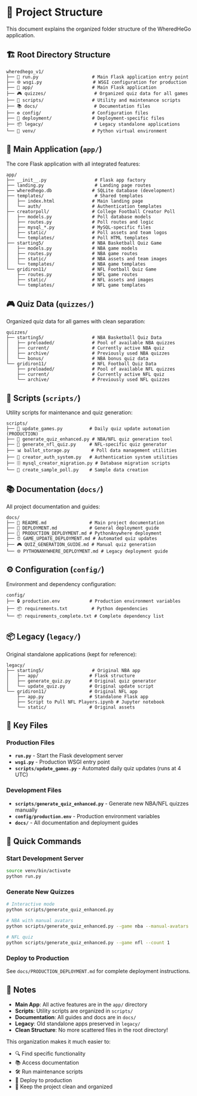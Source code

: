 # 📁 Project Structure

This document explains the organized folder structure of the WheredHeGo application.

## 🏗️ Root Directory Structure

```
wheredhego_v1/
├── 🚀 run.py                    # Main Flask application entry point
├── 🌐 wsgi.py                   # WSGI configuration for production
├── 📱 app/                      # Main Flask application
├── 🎮 quizzes/                  # Organized quiz data for all games
├── 📜 scripts/                  # Utility and maintenance scripts
├── 📚 docs/                     # Documentation files
├── ⚙️ config/                   # Configuration files
├── 🚀 deployment/               # Deployment-specific files
├── 📦 legacy/                   # Legacy standalone applications
└── 🐍 venv/                     # Python virtual environment
```

## 📱 Main Application (`app/`)

The core Flask application with all integrated features:

```
app/
├── __init__.py                  # Flask app factory
├── landing.py                   # Landing page routes
├── wheredhego.db               # SQLite database (development)
├── templates/                   # Shared templates
│   ├── index.html              # Main landing page
│   └── auth/                   # Authentication templates
├── creatorpoll/                # College Football Creator Poll
│   ├── models.py               # Poll database models
│   ├── routes.py               # Poll routes and logic
│   ├── mysql_*.py              # MySQL-specific files
│   ├── static/                 # Poll assets and team logos
│   └── templates/              # Poll HTML templates
├── starting5/                  # NBA Basketball Quiz Game
│   ├── models.py               # NBA game models
│   ├── routes.py               # NBA game routes
│   ├── static/                 # NBA assets and team images
│   └── templates/              # NBA game templates
└── gridiron11/                 # NFL Football Quiz Game
    ├── routes.py               # NFL game routes
    ├── static/                 # NFL assets and images
    └── templates/              # NFL game templates
```

## 🎮 Quiz Data (`quizzes/`)

Organized quiz data for all games with clean separation:

```
quizzes/
├── starting5/                  # NBA Basketball Quiz Data
│   ├── preloaded/              # Pool of available NBA quizzes
│   ├── current/                # Currently active NBA quiz
│   ├── archive/                # Previously used NBA quizzes
│   └── bonus/                  # NBA bonus quiz data
└── gridiron11/                 # NFL Football Quiz Data
    ├── preloaded/              # Pool of available NFL quizzes
    ├── current/                # Currently active NFL quiz
    └── archive/                # Previously used NFL quizzes
```

## 📜 Scripts (`scripts/`)

Utility scripts for maintenance and quiz generation:

```
scripts/
├── 🔄 update_games.py          # Daily quiz update automation (PRODUCTION)
├── 🏀 generate_quiz_enhanced.py # NBA/NFL quiz generation tool
├── 🏈 generate_nfl_quiz.py     # NFL-specific quiz generator
├── 📊 ballot_storage.py        # Poll data management utilities
├── 🔐 creator_auth_system.py   # Authentication system utilities
├── 🗄️ mysql_creator_migration.py # Database migration scripts
└── 📝 create_sample_poll.py    # Sample data creation
```

## 📚 Documentation (`docs/`)

All project documentation and guides:

```
docs/
├── 📖 README.md                # Main project documentation
├── 🚀 DEPLOYMENT.md            # General deployment guide
├── 🐍 PRODUCTION_DEPLOYMENT.md # PythonAnywhere deployment
├── ⏰ GAME_UPDATE_DEPLOYMENT.md # Automated quiz updates
├── 🎮 QUIZ_GENERATION_GUIDE.md # Manual quiz generation
└── 🌐 PYTHONANYWHERE_DEPLOYMENT.md # Legacy deployment guide
```

## ⚙️ Configuration (`config/`)

Environment and dependency configuration:

```
config/
├── 🔒 production.env           # Production environment variables
├── 📦 requirements.txt         # Python dependencies
└── 📦 requirements_complete.txt # Complete dependency list
```

## 📦 Legacy (`legacy/`)

Original standalone applications (kept for reference):

```
legacy/
├── starting5/                  # Original NBA app
│   ├── app/                   # Flask structure
│   ├── generate_quiz.py       # Original quiz generator
│   └── update_quiz.py         # Original update script
└── gridiron11/                # Original NFL app
    ├── app.py                 # Standalone Flask app
    ├── Script to Pull NFL Players.ipynb # Jupyter notebook
    └── static/                # Original assets
```

## 🚀 Key Files

### Production Files
- **`run.py`** - Start the Flask development server
- **`wsgi.py`** - Production WSGI entry point
- **`scripts/update_games.py`** - Automated daily quiz updates (runs at 4 UTC)

### Development Files
- **`scripts/generate_quiz_enhanced.py`** - Generate new NBA/NFL quizzes manually
- **`config/production.env`** - Production environment variables
- **`docs/`** - All documentation and deployment guides

## 🎯 Quick Commands

### Start Development Server
```bash
source venv/bin/activate
python run.py
```

### Generate New Quizzes
```bash
# Interactive mode
python scripts/generate_quiz_enhanced.py

# NBA with manual avatars
python scripts/generate_quiz_enhanced.py --game nba --manual-avatars

# NFL quiz
python scripts/generate_quiz_enhanced.py --game nfl --count 1
```

### Deploy to Production
See `docs/PRODUCTION_DEPLOYMENT.md` for complete deployment instructions.

## 📝 Notes

- **Main App**: All active features are in the `app/` directory
- **Scripts**: Utility scripts are organized in `scripts/`
- **Documentation**: All guides and docs are in `docs/`
- **Legacy**: Old standalone apps preserved in `legacy/`
- **Clean Structure**: No more scattered files in the root directory!

This organization makes it much easier to:
- 🔍 Find specific functionality
- 📚 Access documentation
- 🛠️ Run maintenance scripts
- 🚀 Deploy to production
- 🧹 Keep the project clean and organized
